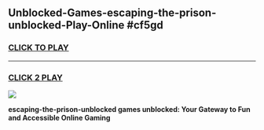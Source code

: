 
## Unblocked-Games-escaping-the-prison-unblocked-Play-Online #cf5gd
<h3>
<a href="https://news.freeplayer.one?title=escaping-the-prison-unblocked&ref=3">CLICK TO PLAY</a></h3>
<hr>

<h3>
<a href="https://news.freeplayer.one?title=escaping-the-prison-unblocked&ref=3">CLICK 2 PLAY</a>
  
</h3>

<a href="https://news.freeplayer.one?title=escaping-the-prison-unblocked&ref=3"><img src="https://clearcache.store/games.png"></a>


**escaping-the-prison-unblocked games unblocked: Your Gateway to Fun and Accessible Online Gaming**
